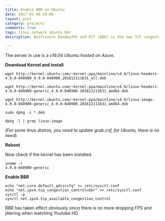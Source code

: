 ```yaml
---
title: Enable BBR on Ubuntu
date: 2017-01-08 19:00
layout: post
category: projects
comments: true
tags: linux network ubuntu bbr
description: Bottleneck Bandwidth and RTT (BBR) is the new TCP congestion and traffic control algorithm introduced to kernel 4.9. Enabling it can hugely benefits to the performance of shadowsocks.

---
```


The server in use is a *v16.04 Ubuntu hosted on Azure*. 

**Download Kernel and install**

```
wget http://kernel.ubuntu.com/~kernel-ppa/mainline/v4.9/linux-headers-4.9.0-040900_4.9.0-040900.201612111631_all.deb

wget http://kernel.ubuntu.com/~kernel-ppa/mainline/v4.9/linux-headers-4.9.0-040900-generic_4.9.0-040900.201612111631_amd64.deb

wget http://kernel.ubuntu.com/~kernel-ppa/mainline/v4.9/linux-image-4.9.0-040900-generic_4.9.0-040900.201612111631_amd64.deb

sudo dpkg -i *.deb

dpkg -l | grep linux-image
```

(*For some linux distros, you need to update grub.cnf, for Ubuntu, there is no need*)

**Reboot**

Now check if the kernel has been installed.

```
uname -r
4.9.0-040900-generic
```

**Enable BBR**

```
echo "net.core.default_qdisc=fq" >> /etc/sysctl.conf 
echo "net.ipv4.tcp_congestion_control=bbr" >> /etc/sysctl.conf
sysctl -p
sysctl net.ipv4.tcp_available_congestion_control
```

BBR has taken effect obviously since there is no more dropping FPS and jittering when watching Youtube HD.


<br />

